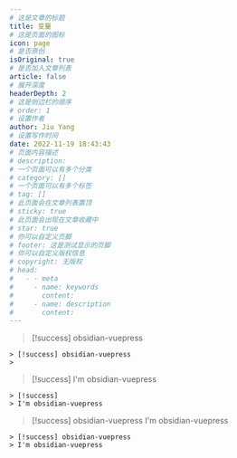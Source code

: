 ```yaml
---
# 这是文章的标题
title: 变量
# 这是页面的图标
icon: page
# 是否原创
isOriginal: true
# 是否加入文章列表
article: false
# 展开深度
headerDepth: 2
# 这是侧边栏的顺序
# order: 1
# 设置作者
author: Jiu Yang
# 设置写作时间
date: 2022-11-19 18:43:43
# 页面内容描述
# description: 
# 一个页面可以有多个分类
# category: []
# 一个页面可以有多个标签
# tag: []
# 此页面会在文章列表置顶
# sticky: true
# 此页面会出现在文章收藏中
# star: true
# 你可以自定义页脚
# footer: 这是测试显示的页脚
# 你可以自定义版权信息
# copyright: 无版权
# head:
#   - - meta
#     - name: keywords
#       content: 
#     - name: description
#       content: 
---
```



> [!success] obsidian-vuepress
> 

```
> [!success] obsidian-vuepress
> 
```

> [!success]
> I'm obsidian-vuepress

```
> [!success]
> I'm obsidian-vuepress
```

> [!success] obsidian-vuepress
> I'm obsidian-vuepress

```
> [!success] obsidian-vuepress
> I'm obsidian-vuepress
```